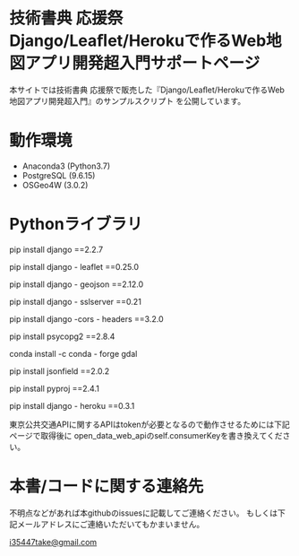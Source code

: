 # 技術書典 応援祭 Django/Leaﬂet/Herokuで作るWeb地図アプリ開発超入門サポートページ

本サイトでは技術書典 応援祭で販売した『Django/Leaﬂet/Herokuで作るWeb地図アプリ開発超入門』のサンプルスクリプト
を公開しています。

# 動作環境

* Anaconda3 (Python3.7)
* PostgreSQL (9.6.15)
* OSGeo4W (3.0.2)

# Pythonライブラリ

pip install django ==2.2.7

pip install django - leaflet ==0.25.0

pip install django - geojson ==2.12.0

pip install django - sslserver ==0.21

pip install django -cors - headers ==3.2.0

pip install psycopg2 ==2.8.4

conda install -c conda - forge gdal

pip install jsonfield ==2.0.2

pip install pyproj ==2.4.1

pip install django - heroku ==0.3.1

東京公共交通APIに関するAPIはtokenが必要となるので動作させるためには下記ページで取得後に
open_data_web_apiのself.consumerKeyを書き換えてください。

# 本書/コードに関する連絡先

不明点などがあれば本githubのissuesに記載してご連絡ください。
もしくは下記メールアドレスにご連絡いただいてもかまいません。

i35447take@gmail.com


